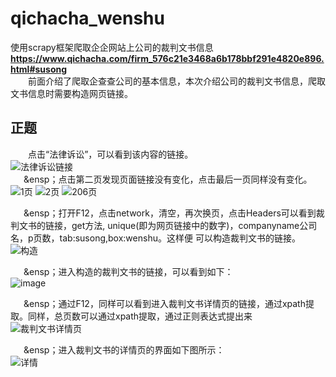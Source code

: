 # qichacha_wenshu
使用scrapy框架爬取企企网站上公司的裁判文书信息
**https://www.qichacha.com/firm_576c21e3468a6b178bbf291e4820e896.html#susong**          
&ensp;&ensp;&ensp;&ensp;前面介绍了爬取企查查公司的基本信息，本次介绍公司的裁判文书信息，爬取文书信息时需要构造网页链接。         
## 正题          
&ensp;&ensp;&ensp;&ensp;点击“法律诉讼”，可以看到该内容的链接。           
![法律诉讼链接](https://github.com/wei523712/qichacha_wenshu/blob/master/image/%E8%A3%81%E5%88%A4%E6%96%87%E4%B9%A6%E9%93%BE%E6%8E%A5.png)           
&ensp;&ensp;&ensp;&ensp；点击第二页发现页面链接没有变化，点击最后一页同样没有变化。         
![1页](https://github.com/wei523712/qichacha_wenshu/blob/master/image/%E7%AC%AC%E4%B8%80%E9%A1%B5.png)
![2页](https://github.com/wei523712/qichacha_wenshu/blob/master/image/%E7%AC%AC%E4%BA%8C%E9%A1%B5.png)
![206页](https://github.com/wei523712/qichacha_wenshu/blob/master/image/206%E9%A1%B5.png)           
           
&ensp;&ensp;&ensp;&ensp；打开F12，点击network，清空，再次换页，点击Headers可以看到裁判文书的链接，get方法,  unique(即为网页链接中的数字)，companyname公司名，p页数，tab:susong,box:wenshu。这样便 可以构造裁判文书的链接。    
![构造](https://github.com/wei523712/qichacha_wenshu/blob/master/image/%E6%9E%84%E9%80%A0%E9%93%BE%E6%8E%A5.png)   

&ensp;&ensp;&ensp;&ensp；进入构造的裁判文书的链接，可以看到如下：    
![image](https://github.com/wei523712/qichacha_wenshu/blob/master/image/%E8%BF%9B%E5%85%A5%E6%9E%84%E9%80%A0%E7%9A%84%E9%93%BE%E6%8E%A5.png)

&ensp;&ensp;&ensp;&ensp；通过F12，同样可以看到进入裁判文书详情页的链接，通过xpath提取。同样，总页数可以通过xpath提取，通过正则表达式提出来     
![裁判文书详情页](https://github.com/wei523712/qichacha_wenshu/blob/master/image/%E6%8F%90%E5%8F%96%E6%96%87%E4%B9%A6%E8%AF%A6%E6%83%85%E9%A1%B5%E9%93%BE%E6%8E%A5.png)     

&ensp;&ensp;&ensp;&ensp；进入裁判文书的详情页的界面如下图所示：    
![详情](https://github.com/wei523712/qichacha_wenshu/blob/master/image/%E8%AF%A6%E6%83%85%E9%A1%B5.png)

